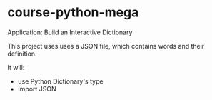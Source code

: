 # course-python-mega

Application: Build an Interactive Dictionary


This project uses uses a JSON file, which contains words and their definition.

It will:
- use Python Dictionary's type
- Import JSON
